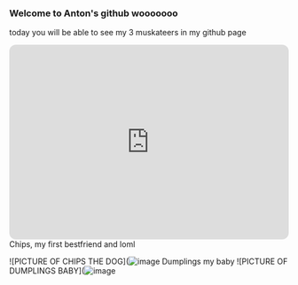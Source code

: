 
### Welcome to **Anton's** github wooooooo
today you will be able to see my 3 muskateers in my github page
<iframe style="border-radius:12px" src="https://open.spotify.com/embed/track/7frQ2zMByCc4UFOGzAIr3x?utm_source=generator" width="100%" height="352" frameBorder="0" allowfullscreen="" allow="autoplay; clipboard-write; encrypted-media; fullscreen; picture-in-picture" loading="lazy"></iframe>
Chips, my first bestfriend and loml

![PICTURE OF CHIPS THE DOG](![image](https://user-images.githubusercontent.com/118245559/203473016-288ec098-7549-4aec-a6fc-3faafc27f43d.png)
Dumplings my baby
![PICTURE OF DUMPLINGS BABY](![image](https://user-images.githubusercontent.com/118245559/203473252-9cee621e-7bd7-4624-a5bf-4e715d2c11d0.png)
